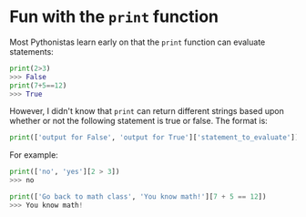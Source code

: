 <!--
.. title: Fun with Python 3's `print()` function
.. slug: fun-with-python-3s-print-function
.. date: 2016-07-20 10:17:23 UTC-07:00
.. tags:
.. category: Python
.. link:
.. description: Python3's print() function can do more than just output text.
.. type: text
-->

# Fun with the `print` function

Most Pythonistas learn early on that the `print` function can evaluate statements:

```python
print(2>3)
>>> False
print(7+5==12)
>>> True
```

However, I didn't know that `print` can return different strings based upon whether or not the following statement is true or false. The format is:
```python
print(['output for False', 'output for True']['statement_to_evaluate'])
```

For example:

```python
print(['no', 'yes'][2 > 3])
>>> no

print(['Go back to math class', 'You know math!'][7 + 5 == 12])
>>> You know math!
```
